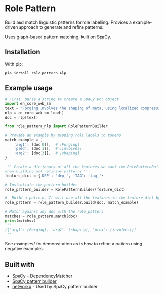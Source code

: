 # Role Pattern

Build and match linguistic patterns for role labelling. Provides a example-driven approach to generate and refine patterns.

Uses graph-based pattern matching, built on SpaCy.

## Installation

With pip:

```
pip install role-pattern-nlp
```

## Example usage

```python
# First, parse a string to create a SpaCy Doc object
import en_core_web_sm
text = "Forging involves the shaping of metal using localized compressive forces."
nlp = en_core_web_sm.load()
doc = nlp(text)

from role_pattern_nlp import RolePatternBuilder

# Provide an example by mapping role labels to tokens
match_example = {
    'arg1': [doc[0]],  # [Forging]
    'pred': [doc[1]],  # [involves]
    'arg2': [doc[3]],  # [shaping]
}

''' Create a dictionary of all the features we want the RolePatternBuilder to have access to
when building and refining patterns '''
feature_dict = {'DEP': 'dep_', 'TAG': 'tag_'}

# Instantiate the pattern builder
role_pattern_builder = RolePatternBuilder(feature_dict)

#  Build a pattern. It will use all the features in the feature_dict by default
role_pattern = role_pattern_builder.build(doc, match_example)  

# Match against any doc with the role_pattern
matches = role_pattern.match(doc)
print(matches)
'''
[{'arg1': [Forging], 'arg2': [shaping], 'pred': [involves]}]
'''
```

See examples/ for demonstration as to how to refine a pattern using negative examples.

## Built with

- [SpaCy](https://spacy.io) - DependencyMatcher
- [SpaCy pattern builder](https://github.com/cyclecycle/spacy-pattern-builder)
- [networkx](https://github.com/networkx/networkx) - Used by SpaCy pattern builder